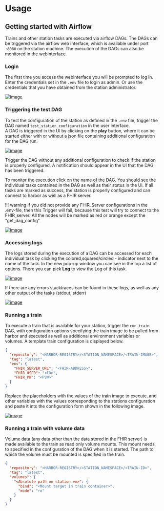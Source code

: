 # Usage

## Getting started with Airflow

Trains and other station tasks are executed via airflow DAGs. The DAGs can be triggered via the airflow web interface,
which is available under port ```:8080``` on the station machine. The execution of the DAGs can also be monitored in the
webinterface.

### Login

The first time you access the webinterface you will be prompted to log in. Enter the credentials set in the `.env` file
to login as admin. Or use the credentials that you have obtained from the station administrator.

[![image](/images/station_images/airflow_login.png)](/images/station_images/airflow_login.png)

### Triggering the test DAG

To test the configuration of the station as defined in the `.env` file, trigger the DAG
named `test_station_configuration`
in the user interface.  
A DAG is triggered in the UI by clicking on the **play** button, where it can be started either with or without a json
file containing additional configuration for the DAG run.

[![image](/images/station_images/airflow_ui.png)](/images/station_images/airflow_ui.png)

Trigger the DAG without any additional configuration to check if the station is properly configured. A notification
should appear in the UI that the DAG has been triggered.

To monitor the execution click on the name of the DAG. You should see the individual tasks contained in the DAG as well
as their status in the UI. If all tasks are marked as success, the station is properly configured and can connect to
harbor as well as a FHIR server.

!!! warning
    If you did not provide any FHIR_Server configurations in the .env-file, then this Trigger will fail, because this test will try to connect to the FHIR_server. All the nodes will be marked as red or orange except the "get_dag_config"

[![image](/images/station_images/test_config_dag.png)](/images/station_images/test_config_dag.png)

### Accessing logs

The logs stored during the execution of a DAG can be accessed for each individual task by clicking the
colored,squared/circled - indicator next to the name of the task. In the new pop-up window you can see in the top a list
of options. There you can pick **Log** to view the Log of this task.

[![image](/images/station_images/task_logs.png)](/images/station_images/task_logs.png)

If there are any errors stacktraces can be found in these logs, as well as any other output of the tasks (stdout,
stderr)

[![image](/images/station_images/task_log_details.png)](/images/station_images/task_log_details.png)

### Running a train

To execute a train that is available for your station, trigger the `run_train` DAG, with configuration options
specifying the train image to be pulled from harbor and executed as well as additional environment variables or volumes.
A template train configuration is displayed below.

```json
{
  "repository": "<HARBOR-REGISTRY>/<STATION_NAMESPACE>/<TRAIN-IMAGE>",
  "tag": "latest",
  "env": {
    "FHIR_SERVER_URL": "<FHIR-ADDRESS>",
    "FHIR_USER": "<ID>",
    "FHIR_PW": "<PSW>"
  }
}
```

Replace the placeholders with the values of the train image to execute, and other variables with the values
corresponding to the stations configuration and paste it into the configuration form shown in the following image.

[![image](/images/station_images/trigger_run_train.png)](/images/station_images/trigger_run_train.png)

### Running a train with volume data

Volume data (any data other than the data stored in the FHIR server) is made available to the train as read only volume
mounts. This mount needs to specified in the configuration of the DAG when it is started.
The path to which the volume must be mounted is specified in the train.

```json
{
  "repository": "<HARBOR-REGISTRY>/<STATION_NAMESPACE>/<TRAIN-ID>",
  "tag": "latest",
  "volumes": {
    "<Absolute path on station vm>": {
      "bind": "<Mount target in train container>",
      "mode": "ro"
    }
  }
}
```














